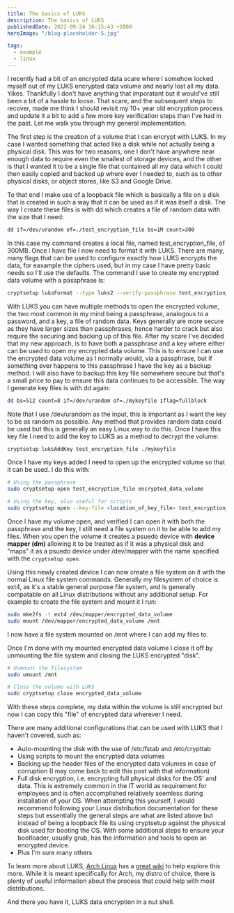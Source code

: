 ```yaml
---
title: The basics of LUKS
description: The basics of LUKS
publishedDate: 2022-09-24 16:15:43 +1000
heroImage: "/blog-placeholder-5.jpg"

tags:
  - example
  - linux
---
```


I recently had a bit of an encrypted data scare where I somehow locked myself out of my LUKS encrypted data volume and nearly lost all my data. Yikes. Thankfully I don't have anything that imporatant but it would've still been a bit of a hassle to loose. That scare, and the subsequent steps to recover, made me think I should revisit my 10+ year old encryption process and update it a bit to add a few more key verification steps than I've had in the past. Let me walk you through my general implementation.

The first step is the creation of a volume that I can encrypt with LUKS. In my case I wanted something that acted like a disk while not actually being a physical disk. This was for two reasons, one I don't have anywhere near enough data to require even the smallest of storage devices, and the other is that I wanted it to be a single file that contained all my data which I could then easily copied and backed up where ever I needed to, such as to other physical disks, or object stores, like S3 and Google Drive.

To that end I make use of a loopback file which is basically a file on a disk that is created in such a way that it can be used as if it was itself a disk. The way I create these files is with dd which creates a file of random data with the size that I need:

```bash
dd if=/dev/urandom of=./test_encryption_file bs=1M count=300
```

In this case my command creates a local file, named test_encryption_file, of 300MB. Once I have file I now need to format it with LUKS. There are many, many flags that can be used to configure exactly how LUKS encrypts the data, for eaxample the ciphers used, but in my case I have pretty basic needs so I'll use the defaults. The command I use to create my encrypted data volume with a passphrase is:

```bash
cryptsetup luksFormat --type luks2 --verify-passphrase test_encryption_file
```

With LUKS you can have multiple methods to open the encrypted volume, the two most common in my mind being a passphrase, analogous to a password, and a key, a file of random data. Keys generally are more secure as they have larger sizes than passphrases, hence harder to crack but also require the securing and backing up of this file. After my scare I've decided that my new approach, is to have both a passphrase and a key where either can be used to open my encrypted data volume. This is to ensure I can use the encrypted data volume as I normally would, via a passphrase, but if something ever happens to this passphrase I have the key as a backup method. I will also have to backup this key file somewhere secure but that's a small price to pay to ensure this data continues to be accessible. The way I generate key files is with dd again:

```bash
dd bs=512 count=8 if=/dev/urandom of=./mykeyfile iflag=fullblock
```

Note that I use /dev/urandom as the input, this is important as I want the key to be as random as possible. Any method that provides random data could be used but this is generally an easy Linux way to do this. Once I have this key file I need to add the key to LUKS as a method to decrypt the volume:

```bash
cryptsetup luksAddKey test_encryption_file ./mykeyfile
```

Once I have my keys added I need to open up the encrypted volume so that it can be used. I do this with:

```bash
# Using the passphrase
sudo cryptsetup open test_encryption_file encrypted_data_volume

# Using the key, also useful for scripts
sudo cryptsetup open --key-file <location_of_key_file> test_encryption_file encrypted_data_volume
```

Once I have my volume open, and verified I can open it with both the passphrase and the key, I still need a file system on it to be able to add my files. When you open the volume it creates a psuedo device with **device mapper (dm)** allowing it to be treated as if it was a physical disk and "maps" it as a psuedo device under /dev/mapper with the name specified with the `cryptsetup open`.

Using this newly created device I can now create a file system on it with the normal Linux file system commands. Generally my filesystem of choice is ext4, as it's a stable general purpose file system, and is generally compatable on all Linux distributions without any additional setup. For example to create the file system and mount it I run:

```bash
sudo mke2fs -t ext4 /dev/mapper/encrypted_data_volume
sudo mount /dev/mapper/encrypted_data_volume /mnt
```

I now have a file system mounted on /mnt where I can add my files to.

Once I'm done with my mounted encrypted data volume I close it off by unmounting the file system and closing the LUKS encrypted "disk".

```bash
# Unmount the filesystem
sudo umount /mnt

# Close the volume with LUKS
sudo cryptsetup close encrypted_data_volume
```

With these steps complete, my data within the volume is still encrypted but now I can copy this "file" of encrypted data wherever I need.

There are many additional configurations that can be used with LUKS that I haven't covered, such as:

- Auto-mounting the disk with the use of /etc/fstab and /etc/crypttab
- Using scripts to mount the encrypted data volumes
- Backing up the header files of the encrypted data volumes in case of corruption (I may come back to edit this post with that information)
- Full disk encryption, i.e. encrypting full physical disks for the OS' and data. This is extremely common in the IT world as requirement for employees and is often accomplished relatively seemless during installation of your OS. When attempting this yourself, I would recommend following your Linux distribution documentation for these steps but essentially the general steps are what are listed above but instead of being a loopback file its using cryptsetup against the physical disk used for booting the OS. With some additional steps to ensure your bootloader, usually grub, has the information and tools to open an encrypted device.
- Plus I'm sure many others

To learn more about LUKS, [Arch Linux](https://archlinux.org/) has a [great wiki](https://wiki.archlinux.org/title/Dm-crypt/Encrypting_an_entire_system) to help explore this more. While it is meant specifically for Arch, my distro of choice, there is plenty of useful information about the process that could help with most distributions.

And there you have it, LUKS data encryption in a nut shell.
